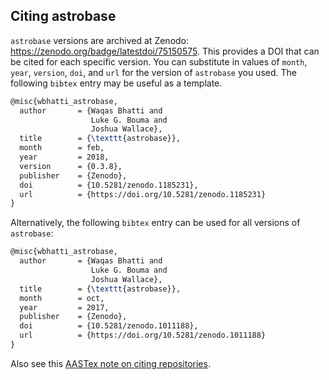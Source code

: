 ## Citing astrobase

`astrobase` versions are archived at Zenodo:
https://zenodo.org/badge/latestdoi/75150575. This provides a DOI that can be
cited for each specific version. You can substitute in values of `month`,
`year`, `version`, `doi`, and `url` for the version of `astrobase` you used.
The following `bibtex` entry may be useful as a template.

```tex
@misc{wbhatti_astrobase,
  author       = {Waqas Bhatti and
                  Luke G. Bouma and
                  Joshua Wallace},
  title        = {\texttt{astrobase}},
  month        = feb,
  year         = 2018,
  version      = {0.3.8},
  publisher    = {Zenodo},
  doi          = {10.5281/zenodo.1185231},
  url          = {https://doi.org/10.5281/zenodo.1185231}
}
```

Alternatively, the following `bibtex` entry can be used for all versions of
`astrobase`:

```tex
@misc{wbhatti_astrobase,
  author       = {Waqas Bhatti and
                  Luke G. Bouma and
                  Joshua Wallace},
  title        = {\texttt{astrobase}},
  month        = oct,
  year         = 2017,
  publisher    = {Zenodo},
  doi          = {10.5281/zenodo.1011188},
  url          = {https://doi.org/10.5281/zenodo.1011188}
}
```

Also see this [AASTex note on citing repositories](https://github.com/AASJournals/Tutorials/blob/master/Repositories/CitingRepositories.md).
